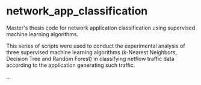 # network_app_classification
Master's thesis code for network application classification using supervised machine learning algorithms.

This series of scripts were used to conduct the experimental analysis of three supervised machine learning algorithms (k-Nearest Neighbors, Decision Tree and Random Forest) in classifying netflow traffic data according to the application generating such traffic.

...
